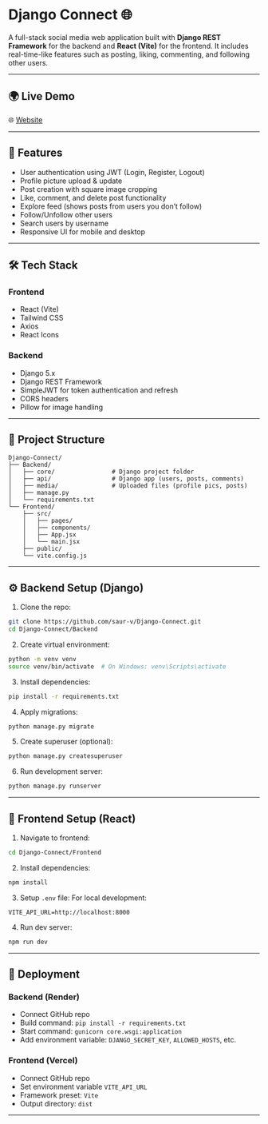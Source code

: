 # Django Connect 🌐

A full-stack social media web application built with **Django REST Framework** for the backend and **React (Vite)** for the frontend. It includes real-time-like features such as posting, liking, commenting, and following other users.

---

## 🌍 Live Demo
🌐 [Website](https://django-connect-3kiv4pvgu-saur-vs-projects.vercel.app/)  

---

## 🚀 Features

- User authentication using JWT (Login, Register, Logout)
- Profile picture upload & update
- Post creation with square image cropping
- Like, comment, and delete post functionality
- Explore feed (shows posts from users you don’t follow)
- Follow/Unfollow other users
- Search users by username
- Responsive UI for mobile and desktop

---

## 🛠 Tech Stack

### Frontend
- React (Vite)
- Tailwind CSS
- Axios
- React Icons

### Backend
- Django 5.x
- Django REST Framework
- SimpleJWT for token authentication and refresh
- CORS headers
- Pillow for image handling

---

## 📁 Project Structure

```
Django-Connect/
├── Backend/
│   ├── core/                # Django project folder
│   ├── api/                 # Django app (users, posts, comments)
│   ├── media/               # Uploaded files (profile pics, posts)
│   ├── manage.py
│   └── requirements.txt
└── Frontend/
    ├── src/
    │   ├── pages/
    │   ├── components/
    │   ├── App.jsx
    │   └── main.jsx
    ├── public/
    └── vite.config.js
```

---

## ⚙️ Backend Setup (Django)

1. Clone the repo:
```bash
git clone https://github.com/saur-v/Django-Connect.git
cd Django-Connect/Backend
```

2. Create virtual environment:
```bash
python -m venv venv
source venv/bin/activate  # On Windows: venv\Scripts\activate
```

3. Install dependencies:
```bash
pip install -r requirements.txt
```

4. Apply migrations:
```bash
python manage.py migrate
```

5. Create superuser (optional):
```bash
python manage.py createsuperuser
```

6. Run development server:
```bash
python manage.py runserver
```

---


## 🧪 Frontend Setup (React)

1. Navigate to frontend:
```bash
cd Django-Connect/Frontend
```

2. Install dependencies:
```bash
npm install
```

3. Setup `.env` file:
For local development:
```
VITE_API_URL=http://localhost:8000
```

4. Run dev server:
```bash
npm run dev
```

---

## 🚀 Deployment

### Backend (Render)
- Connect GitHub repo
- Build command: `pip install -r requirements.txt`
- Start command: `gunicorn core.wsgi:application`
- Add environment variable: `DJANGO_SECRET_KEY`, `ALLOWED_HOSTS`, etc.

### Frontend (Vercel)
- Connect GitHub repo
- Set environment variable `VITE_API_URL`
- Framework preset: `Vite`
- Output directory: `dist`


---

